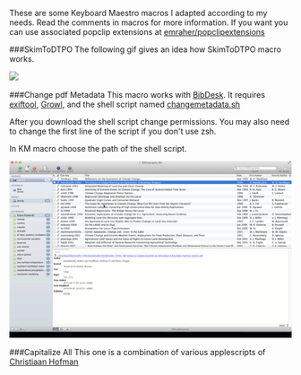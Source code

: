These are some Keyboard Maestro macros I adapted according to my needs. Read the comments in macros for more information. If you want you can use associated popclip extensions at [emraher/popclipextensions](https://github.com/emraher/popclipextensions)


###SkimToDTPO
The following gif gives an idea how SkimToDTPO macro works.

![](skimtodtpo.gif)



###Change pdf Metadata
This macro works with [BibDesk](http://bibdesk.sourceforge.net/). It requires [exiftool](http://www.sno.phy.queensu.ca/~phil/exiftool/), [Growl](http://growl.info/), and the shell script named [changemetadata.sh](https://github.com/emraher/KMmacros/blob/master/changemetadata.sh)

After you download the shell script change permissions. You may also need to change the first line of the script if you don't use zsh.

In KM macro choose the path of the shell script.

![](changemetadata.gif)



###Capitalize All
This one is a combination of various applescripts of [Christiaan Hofman](http://www.physics.rutgers.edu/~hofman/applescript/) 